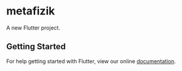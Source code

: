 # metafizik

A new Flutter project.

## Getting Started

For help getting started with Flutter, view our online
[documentation](https://flutter.io/).
